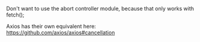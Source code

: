 Don't want to use the abort controller module, because that only works with fetch();

Axios has their own equivalent here:
https://github.com/axios/axios#cancellation
